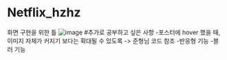# Netflix_hzhz
화면 구현을 위한 틀
![image](https://github.com/study-from-goorm/Netflix_hzhz/assets/148074385/95e49f5d-cb27-4106-899b-c21e1efd550a)
#추가로 공부하고 싶은 사항
-포스터에 hover 했을 때, 이미지 자체가 커지기 보다는 확대될 수 있도록
-> 준형님 코드 참조
-반응형 기능
-블러 기능
